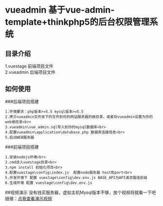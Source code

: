 # vueadmin 基于vue-admin-template+thinkphp5的后台权限管理系统
## 目录介绍
1.vuestage  前端项目文件<br>
2.vueadmin  后端项目文件

## 如何使用
###后端项目搭建
~~~
1.环境要求：php版本>=5.5 mysql版本>=5.5
2.拷贝vueadmin文件夹下的文件到你的网站服务器的根目录，或者将vueadmin设置为你的web根目录<br>
3.vueadmin\vue_admin.sql导入到你的mysql数据库<br>
4.配置vueadmin\application\database.php 数据库连接信息<br>
5.启动WEB服务器
~~~
###前端项目搭建
~~~
1.安装nodejs环境<br>
2.cmd进入vuestage目录<br>
3.npm install 初始化项目<br>
4.配置vuestage\config\index.js  配置node服务器 host和port<br>
5.开发环境下 配置 vuestage\config\dev.env.js BASE_API为API请求路径前缀
6.生成环境 配置 vuestage\config\dev.env.js
~~~

##视频演示
没有钱买服务器，虚拟主机Mysql版本不够，放个视频将就看一下吧<br>
链接：[点我查看演示视频](http://www.o8o8o8.com/vue/demo.html)
